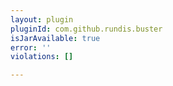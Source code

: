 ```yaml
---
layout: plugin
pluginId: com.github.rundis.buster
isJarAvailable: true
error: ''
violations: []

---
```

